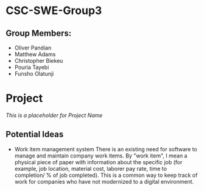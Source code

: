 # CSC-SWE-Group3
## Group Members:
- Oliver Pandian
- Matthew Adams
- Christopher Biekeu
- Pouria Tayebi
- Funsho Olatunji

# Project
*This is a placeholder for Project Name*
## Potential Ideas
- Work item management system
  There is an existing need for software to manage and maintain company work items. By "work item", I mean a physical piece of paper with information about the specific job (for example, job location, material cost, laborer pay rate, time to completion/ % of job completed).
  This is a common way to keep track of work for companies who have not modernized to a digital environment.



